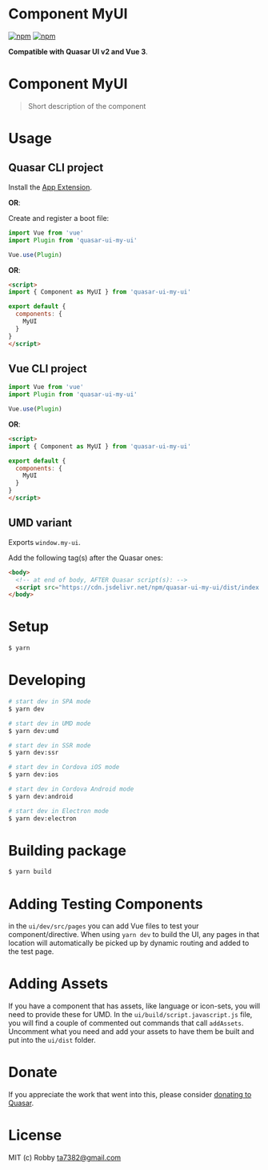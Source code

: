 # Component MyUI

[![npm](https://img.shields.io/npm/v/quasar-ui-my-ui.svg?label=quasar-ui-my-ui)](https://www.npmjs.com/package/quasar-ui-my-ui)
[![npm](https://img.shields.io/npm/dt/quasar-ui-my-ui.svg)](https://www.npmjs.com/package/quasar-ui-my-ui)

**Compatible with Quasar UI v2 and Vue 3**.

# Component MyUI
> Short description of the component


# Usage

## Quasar CLI project

Install the [App Extension](../app-extension).

**OR**:

Create and register a boot file:

```js
import Vue from 'vue'
import Plugin from 'quasar-ui-my-ui'

Vue.use(Plugin)
```

**OR**:

```html
<script>
import { Component as MyUI } from 'quasar-ui-my-ui'

export default {
  components: {
    MyUI
  }
}
</script>
```

## Vue CLI project

```js
import Vue from 'vue'
import Plugin from 'quasar-ui-my-ui'

Vue.use(Plugin)
```

**OR**:

```html
<script>
import { Component as MyUI } from 'quasar-ui-my-ui'

export default {
  components: {
    MyUI
  }
}
</script>
```

## UMD variant

Exports `window.my-ui`.

Add the following tag(s) after the Quasar ones:

```html
<body>
  <!-- at end of body, AFTER Quasar script(s): -->
  <script src="https://cdn.jsdelivr.net/npm/quasar-ui-my-ui/dist/index.umd.min.js"></script>
</body>
```

# Setup
```bash
$ yarn
```

# Developing
```bash
# start dev in SPA mode
$ yarn dev

# start dev in UMD mode
$ yarn dev:umd

# start dev in SSR mode
$ yarn dev:ssr

# start dev in Cordova iOS mode
$ yarn dev:ios

# start dev in Cordova Android mode
$ yarn dev:android

# start dev in Electron mode
$ yarn dev:electron
```

# Building package
```bash
$ yarn build
```

# Adding Testing Components
in the `ui/dev/src/pages` you can add Vue files to test your component/directive. When using `yarn dev` to build the UI, any pages in that location will automatically be picked up by dynamic routing and added to the test page.

# Adding Assets
If you have a component that has assets, like language or icon-sets, you will need to provide these for UMD. In the `ui/build/script.javascript.js` file, you will find a couple of commented out commands that call `addAssets`. Uncomment what you need and add your assets to have them be built and put into the `ui/dist` folder.

# Donate
If you appreciate the work that went into this, please consider [donating to Quasar](https://donate.quasar.dev).

# License
MIT (c) Robby <ta7382@gmail.com>
